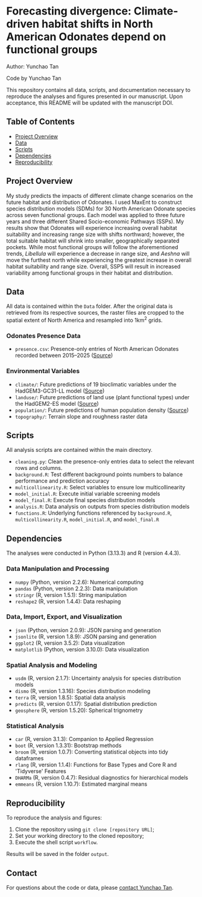 # Forecasting divergence: Climate-driven habitat shifts in North American Odonates depend on functional groups

Author: Yunchao Tan

Code by Yunchao Tan

This repository contains all data, scripts, and documentation necessary to reproduce the analyses and figures presented in our manuscript. Upon acceptance, this README will be updated with the manuscript DOI.


## Table of Contents

- [Project Overview](#project-overview)
- [Data](#data)
- [Scripts](#scripts)
- [Dependencies](#dependencies)
- [Reproducibility](#reproducibility)


## Project Overview

My study predicts the impacts of different climate change scenarios on the future habitat and distribution of Odonates. I used MaxEnt to construct species distribution models (SDMs) for 30 North American Odonate species across seven functional groups. Each model was applied to three future years and three different Shared Socio-economic Pathways (SSPs). My results show that Odonates will experience increasing overall habitat suitability and increasing range size with shifts northward; however, the total suitable habitat will shrink into smaller, geographically separated pockets. While most functional groups will follow the aforementioned trends, *Libellula* will experience a decrease in range size, and *Aeshna* will move the furthest north while experiencing the greatest increase in overall habitat suitability and range size. Overall, SSP5 will result in increased variability among functional groups in their habitat and distribution.


## Data

All data is contained within the `Data` folder. After the original data is retrieved from its respective sources, the raster files are cropped to the spatial extent of North America and resampled into $1 \mathrm{km^2}$ grids.

### Odonates Presence Data

- `presence.csv`: Presence-only entries of North American Odonates recorded between 2015–2025 ([Source](https://doi.org/10.15468/dl.rj2qh2))

### Environmental Variables

- `climate/`: Future predictions of 19 bioclimatic variables under the HadGEM3-GC31-LL model ([Source](https://www.worldclim.org/data/cmip6/cmip6_clim2.5m.html))
- `landuse/`: Future predictions of land use (plant functional types) under the HadGEM2-ES model ([Source](https://doi.org/10.1038/s41597-020-00669-x))
- `population/`: Future predictions of human population density ([Source](https://doi.org/10.1073/pnas.2002557117))
- `topography/`: Terrain slope and roughness raster data


## Scripts

All analysis scripts are contained within the main directory.

- `cleaning.py`: Clean the presence-only entries data to select the relevant rows and columns.
- `background.R`: Test different background points numbers to balance performance and prediction accuracy
- `multicollinearity.R`: Select variables to ensure low multicollinearity
- `model_initial.R`: Execute initial variable screening models
- `model_final.R`: Execute final species distribution models
- `analysis.R`: Data analysis on outputs from species distribution models
- `functions.R`: Underlying functions referenced by `background.R`, `multicollinearity.R`, `model_initial.R`, and `model_final.R`


## Dependencies

The analyses were conducted in Python (3.13.3) and R (version 4.4.3).

### Data Manipulation and Processing
- `numpy` (Python, version 2.2.6): Numerical computing
- `pandas` (Python, version 2.2.3): Data manipulation
- `stringr` (R, version 1.5.1): String manipulation
- `reshape2` (R, version 1.4.4): Data reshaping

### Data, Import, Export, and Visualization
- `json` (Python, version 2.0.9): JSON parsing and generation
- `jsonlite` (R, version 1.8.9): JSON parsing and generation
- `ggplot2` (R, version 3.5.2): Data visualization
- `matplotlib` (Python, version 3.10.0): Data visualization

### Spatial Analysis and Modeling
- `usdm` (R, version 2.1.7): Uncertainty analysis for species distribution models
- `dismo` (R, version 1.3.16): Species distribution modeling
- `terra` (R, version 1.8.5): Spatial data analysis
- `predicts` (R, version 0.1.17): Spatial distribution prediction
- `geosphere` (R, version 1.5.20): Spherical trignometry

### Statistical Analysis
- `car` (R, version 3.1.3): Companion to Applied Regression
- `boot` (R, version 1.3.31): Bootstrap methods
- `broom` (R, version 1.0.7): Converting statistical objects into tidy dataframes
- `rlang` (R, version 1.1.4): Functions for Base Types and Core R and 'Tidyverse' Features
- `DHARMa` (R, version 0.4.7): Residual diagnostics for hierarchical models
- `emmeans` (R, version 1.10.7): Estimated marginal means


## Reproducibility

To reproduce the analysis and figures:

1. Clone the repository using `git clone [repository URL]`;
2. Set your working directory to the cloned repository;
3. Execute the shell script `workflow`.

Results will be saved in the folder `output`.


## Contact

For questions about the code or data, please [contact Yunchao Tan](mailto:albert.yunchao.tan@gmail.com).
